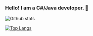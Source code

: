 ### Hello! I am a C#/Java developer. 👋

![Github stats](https://github-readme-stats.vercel.app/api?username=D1og0&count_private=true&theme=dracula)

[![Top Langs](https://github-readme-stats.vercel.app/api/top-langs/?username=D1og0&count_private=true&layout=compact&theme=dracula)](https://github.com/anuraghazra/github-readme-stats)
